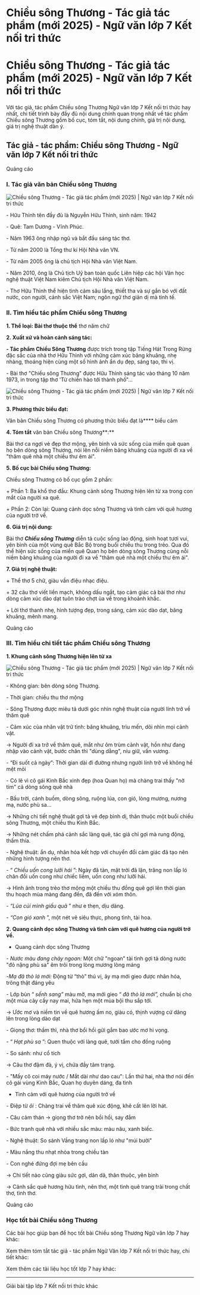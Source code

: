 # Chiều sông Thương - Tác giả tác phẩm (mới 2025) - Ngữ văn lớp 7 Kết nối tri thức

# Chiều sông Thương - Tác giả tác phẩm (mới 2025) - Ngữ văn lớp 7 Kết nối tri thức

Với tác giả, tác phẩm Chiều sông Thương Ngữ văn lớp 7 Kết nối tri thức hay nhất, chi tiết trình bày đầy đủ nội dung chính quan trọng nhất về tác phẩm Chiều sông Thương gồm bố cục, tóm tắt, nội dung chính, giá trị nội dung, giá trị nghệ thuật dàn ý.

## Tác giả - tác phẩm: Chiều sông Thương - Ngữ văn lớp 7 Kết nối tri thức

Quảng cáo

### **I. Tác giả văn bản Chiều sông Thương**

![Chiều sông Thương - Tác giả tác phẩm \(mới 2025\) | Ngữ văn lớp 7 Kết nối tri thức](https://vietjack.com/soan-van-lop-7-kn/images/tac-gia-tac-pham-chieu-song-thuong.PNG)

\- Hữu Thỉnh tên đầy đủ là Nguyễn Hữu Thỉnh, sinh năm: 1942

\- Quê: Tam Dương - Vĩnh Phúc.

\- Năm 1963 ông nhập ngũ và bắt đầu sáng tác thơ.

\- Từ năm 2000 là Tổng thư kí Hội Nhà văn VN.

\- Từ năm 2005 ông là chủ tịch Hội Nhà văn Việt Nam.

\- Năm 2010, ông là Chủ tịch Uỷ ban toàn quốc Liên hiệp các hội Văn học nghệ thuật Việt Nam kiêm Chủ tịch Hội Nhà văn Việt Nam.

\- Thơ Hữu Thỉnh thể hiện tình cảm sâu lắng, thiết tha và sự gắn bó với đất nước, con người, cảnh sắc Việt Nam; ngôn ngữ thơ giản dị mà tinh tế.

### **II. Tìm hiểu tác phẩm Chiều sông Thương**

**1\. Thể loại: Bài thơ thuộc thể** thơ năm chữ

**2\. Xuất xứ và hoàn cảnh sáng tác:**

**\- Tác phẩm Chiều Sông Thương** được trích trong tập Tiếng Hát Trong Rừng đặc sắc của nhà thơ Hữu Thỉnh với những cảm xúc bâng khuâng, nhẹ nhàng, thoáng hiện cùng một số hình ảnh ẩn dụ đẹp, sáng tạo, thi vị. 

\- Bài thơ "Chiều sông Thương" được Hữu Thỉnh sáng tác vào tháng 10 năm 1973, in trong tập thơ 'Từ chiến hào tới thành phố"...

![Chiều sông Thương - Tác giả tác phẩm \(mới 2025\) | Ngữ văn lớp 7 Kết nối tri thức](https://vietjack.com/soan-van-lop-7-kn/images/tac-gia-tac-pham-chieu-song-thuong-a.PNG)

**3\. Phương thức biểu đạt:**

Văn bản Chiều sông Thương có phương thức biểu đạt là**** biểu cảm

**4\. Tóm tắt** văn bản Chiều sông Thương**:**

Bài thơ ca ngợi vẻ đẹp thơ mộng, yên bình và sức sống của miền quê quan họ bên dòng sông Thương, nói lên nỗi niềm bâng khuâng của người đi xa về "thăm quê nhà một chiều thư êm ái".

**5\. Bố cục bài Chiều sông Thương:**

Chiều sông Thương có bố cục gồm 2 phần:

\+ Phần 1: Ba khổ thơ đầu: Khung cảnh sông Thương hiện lên từ xa trong con mắt của người xa quê.

\+ Phần 2: Còn lại: Quang cảnh dọc sông Thương và tình cảm với quê hương của người trở về.

**6\. Giá trị nội dung:**

Bài thơ **_Chiều sông Thương_** diễn tả cuộc sống lao động, sinh hoạt tươi vui, yên bình của một vùng quê Bắc Bộ trong buổi chiều thu trong trẻo. Qua đó thể hiện sức sống của miền quê Quan họ bên dòng sông Thương cùng nỗi niềm bâng khuâng của người đi xa về "thăm quê nhà một chiều thư êm ái".

**7\. Giá trị nghệ thuật:**

\+ Thể thơ 5 chữ, giàu vần điệu nhạc điệu.

\+ 32 câu thơ viết liền mạch, không dấu ngắt, tạo cảm giác cả bài thơ như dòng cảm xúc dào dạt tuôn trào chợt ùa về trong khoảnh khắc.

\+ Lời thơ thanh nhẹ, hình tượng đẹp, trong sáng, cảm xúc dào dạt, bâng khuâng, mênh mang.

Quảng cáo

### **III. Tìm hiểu chi tiết tác phẩm Chiều sông Thương**

**1\. Khung cảnh sông Thương hiện lên từ xa**

![Chiều sông Thương - Tác giả tác phẩm \(mới 2025\) | Ngữ văn lớp 7 Kết nối tri thức](https://vietjack.com/soan-van-lop-7-kn/images/tac-gia-tac-pham-chieu-song-thuong-b.PNG)

\- Không gian: bên dòng sông Thương.

\- Thời gian: chiều thu thơ mộng

\- Sông Thương được miêu tả dưới góc nhìn nghệ thuật của người lính trở về thăm quê

\- Cảm xúc của nhân vật trữ tình: bâng khuâng, trìu mến, dõi nhìn mọi cảnh vật.

→ Người đi xa trở về thăm quê, mắt như ôm trùm cảnh vật, hồn như đang nhập vào cảnh vật, bước chân thì "dùng dằng", níu giữ, vấn vương.

\- “Đi suốt cả ngày”: Thời gian dài đi đường nhưng người lính trở về không hề mệt mỏi

\- Có lẽ vì cô gái Kinh Bắc xinh đẹp (hoa Quan họ) mà chàng trai thấy "nở tím" cả dòng sông quê nhà

\- Bầu trời, cánh buồm, dòng sông, ruộng lúa, con gió, lòng mương, nương mạ, nước phù sa...

→ Những chi tiết nghệ thuật gợi tả vẻ đẹp bình dị, thân thuộc một buổi chiều sông Thương, một chiều thu Kinh Bắc. 

→ Những nét chấm phá cảnh sắc làng quê, tác giả chỉ gợi mà rung động, thấm thía.

\- Nghệ thuật: ẩn dụ, nhân hóa kết hợp với chuyển đổi cảm giác đã tạo nên những hình tượng nên thơ.

\- “ _Chiều uốn cong lưỡi hái_ ”: Ngày đã tàn, mặt trời đã lặn, trăng non lấp ló chân đồi uốn cong như chiếc liềm, uốn cong như lưỡi hái. 

→ Hình ảnh trong trẻo thơ mộng một chiều thu đồng quê gợi lên thời gian thu hoạch mùa màng đang đến, đã đến với xóm thôn.

\- _“Lúa cúi mình giấu quả_ ” như e thẹn, dịu dàng.

\- _“Con gió xanh_ ”, một nét vẽ siêu thực, phong tình, tài hoa.

**2\. Quang cảnh dọc sông Thương và tình cảm với quê hương của người trở về.**

* Quang cảnh dọc sông Thương

\- _Nước màu đang chảy ngoan:_ Một chữ "ngoan" tài tình gợi tả dòng nước "đỏ nặng phù sa" êm trôi trong lòng mương lòng máng

-_Mạ đã thò lá mới:_ Động từ “thò” thú vị, ây mạ mới gieo được nhân hóa, trông thật đáng yêu

\- Lớp bùn “ _sếnh sang”_ màu mỡ, mạ mới gieo “ _đã thò lá mới”,_ chuẩn bị cho một mùa cày cấy nay mai, hứa hẹn một mùa bội thu sắp tới.

→ Ước mơ và niềm tin về quê hương ấm no, giàu có, thịnh vượng cứ dâng lên trong lòng dào dạt

\- Giọng thơ: thầm thì, nhà thơ bổi hồi gửi gắm bao ước mơ hi vọng.

\- “ _Hạt phù sa_ ”: Quen thuộc với làng quê, tưới tắm cho đồng ruộng

\- So sánh: như cổ tích 

→ Câu thơ đậm đà, ý vị, chứa đầy tâm trạng.

\- "Mấy cô coi máy nước / Mắt dài như dao cau": Lần thứ hai, nhà thơ nói đến cô gái vùng Kinh Bắc, Quan họ duyên dáng, đa tình

* Tình cảm với quê hương của người trở về

\- Điệp từ _ôi_ : Chàng trai về thăm quê xúc động, khẽ cất lên lời hát.

\- Câu cảm thán → giọng thơ trở nên bồi hồi, say đắm

\- Bức tranh quê nhà với nhiều sắc màu: màu nâu, xanh biếc.

\- Nghệ thuật: So sánh Vầng trang non lấp ló như "múi bưởi"

\- Màu nắng thu nhạt nhòa trong chiều tàn

\- Con nghé đứng đợi mẹ bên cầu

→ Chi tiết nào cũng giàu sức gợi, dân dã, thân thuộc, yên bình

→ Cảnh sắc quê hương hữu tình, nên thơ, một tình quê trang trải trong chất thơ, tình thơ. 

Quảng cáo

### **Học tốt bài Chiều sông Thương**

Các bài học giúp bạn để học tốt bài Chiều sông Thương Ngữ văn lớp 7 hay khác:

Xem thêm tóm tắt tác giả - tác phẩm Ngữ Văn lớp 7 Kết nối tri thức hay, chi tiết khác:

Xem thêm các tài liệu học tốt lớp 7 hay khác:

* * *

Giải bài tập lớp 7 Kết nối tri thức khác
